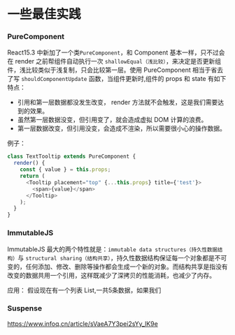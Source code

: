 # 一些最佳实践

### PureComponent
React15.3 中新加了一个类`PureComponent`，和 Component 基本一样，只不过会在 render 之前帮组件自动执行一次 `shallowEqual（浅比较）`，来决定是否更新组件，浅比较类似于浅复制，只会比较第一层。使用 PureComponent 相当于省去了写 `shouldComponentUpdate` 函数，当组件更新时,组件的 props 和 state 有如下特点：

+ 引用和第一层数据都没发生改变， render 方法就不会触发，这是我们需要达到的效果。
+ 虽然第一层数据没变，但引用变了，就会造成虚拟 DOM 计算的浪费。
+ 第一层数据改变，但引用没变，会造成不渲染，所以需要很小心的操作数据。

例子：
```js
class TextTooltip extends PureComponent {
  render() {
    const { value } = this.props;
    return (
      <Tooltip placement="top" {...this.props} title={'test'}>
        <span>{value}</span>
      </Tooltip>
    );
  }
}
```

### ImmutableJS
ImmutableJS 最大的两个特性就是：`immutable data structures（持久性数据结构）`与 `structural sharing（结构共享）`，持久性数据结构保证每一个对象都是不可变的，任何添加、修改、删除等操作都会生成一个新的对象。而结构共享是指没有改变的数据共用一个引用，这样既减少了深拷贝的性能消耗，也减少了内存。

应用：
假设现在有一个列表 List,一共5条数据，如果我们

### Suspense
https://www.infoq.cn/article/sVaeA7Y3pei2sYy_lK9e